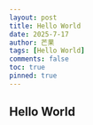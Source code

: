 ```yaml
---
layout: post
title: Hello World
date: 2025-7-17
author: 芒果
tags: [Hello World]
comments: false
toc: true
pinned: true
---
```

## Hello World